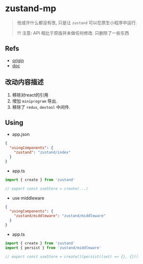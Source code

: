 # zustand-mp

> 他或许什么都没有改, 只是让 `zustand` 可以在原生小程序中运行.
>
> !!! 注意: API 相比于原版并未做任何修改. 只删除了一些东西



## Refs
- [origin](https://www.npmjs.com/package/zustand)
- [doc](https://zustand.docs.pmnd.rs/)


## 改动内容描述

1. 移除对react的引用
2. 增加 `miniprogram` 导出.
3. 移除了 `redux`, `devtool` 中间件.


## Using

- app.json
```json
{
  "usingComponents": {
    "zustand": "zustand/index"
  }
}
```

- app.ts

```ts
import { create } from 'zustand'

// export const useStore = create(...) 

```

- use middleware

```json
{
  "usingComponents": {
    "zustand/middleware": "zustand/middleware"
  }
}  
```


- app.ts

```ts
import { create } from 'zustand'
import { persist } from 'zustand/middleware'

// export const useStore = create()(persist((set) => {}, {}))  

```
